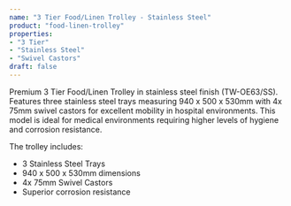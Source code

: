 ```yaml
---
name: "3 Tier Food/Linen Trolley - Stainless Steel"
product: "food-linen-trolley"
properties:
- "3 Tier"
- "Stainless Steel"
- "Swivel Castors"
draft: false
---
```


Premium 3 Tier Food/Linen Trolley in stainless steel finish (TW-OE63/SS). Features three stainless steel trays measuring 940 x 500 x 530mm with 4x 75mm swivel castors for excellent mobility in hospital environments. This model is ideal for medical environments requiring higher levels of hygiene and corrosion resistance.

The trolley includes:
- 3 Stainless Steel Trays
- 940 x 500 x 530mm dimensions
- 4x 75mm Swivel Castors
- Superior corrosion resistance
